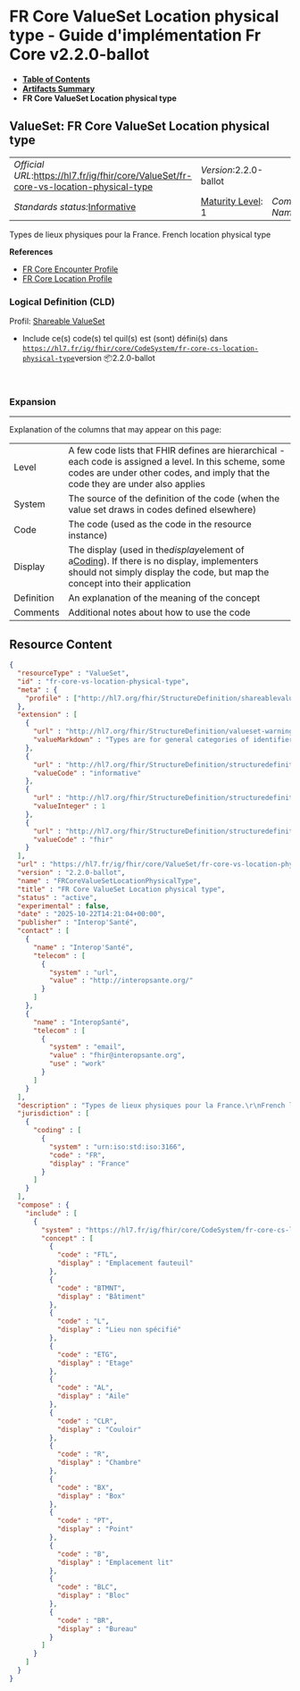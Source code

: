 # FR Core ValueSet Location physical type - Guide d'implémentation Fr Core v2.2.0-ballot

* [**Table of Contents**](toc.md)
* [**Artifacts Summary**](artifacts.md)
* **FR Core ValueSet Location physical type**

## ValueSet: FR Core ValueSet Location physical type 

| | | |
| :--- | :--- | :--- |
| *Official URL*:https://hl7.fr/ig/fhir/core/ValueSet/fr-core-vs-location-physical-type | *Version*:2.2.0-ballot | |
| *Standards status:*[Informative](http://hl7.org/fhir/R4/versions.html#std-process) | [Maturity Level](http://hl7.org/fhir/versions.html#maturity): 1 | *Computable Name*:FRCoreValueSetLocationPhysicalType |

 
Types de lieux physiques pour la France. French location physical type 

 **References** 

* [FR Core Encounter Profile](StructureDefinition-fr-core-encounter.md)
* [FR Core Location Profile](StructureDefinition-fr-core-location.md)

### Logical Definition (CLD)

Profil: [Shareable ValueSet](http://hl7.org/fhir/R4/shareablevalueset.html)

* Include ce(s) code(s) tel quil(s) est (sont) défini(s) dans [`https://hl7.fr/ig/fhir/core/CodeSystem/fr-core-cs-location-physical-type`](CodeSystem-fr-core-cs-location-physical-type.md)version 📦2.2.0-ballot

 

### Expansion

-------

 Explanation of the columns that may appear on this page: 

| | |
| :--- | :--- |
| Level | A few code lists that FHIR defines are hierarchical - each code is assigned a level. In this scheme, some codes are under other codes, and imply that the code they are under also applies |
| System | The source of the definition of the code (when the value set draws in codes defined elsewhere) |
| Code | The code (used as the code in the resource instance) |
| Display | The display (used in the*display*element of a[Coding](http://hl7.org/fhir/R4/datatypes.html#Coding)). If there is no display, implementers should not simply display the code, but map the concept into their application |
| Definition | An explanation of the meaning of the concept |
| Comments | Additional notes about how to use the code |



## Resource Content

```json
{
  "resourceType" : "ValueSet",
  "id" : "fr-core-vs-location-physical-type",
  "meta" : {
    "profile" : ["http://hl7.org/fhir/StructureDefinition/shareablevalueset"]
  },
  "extension" : [
    {
      "url" : "http://hl7.org/fhir/StructureDefinition/valueset-warning",
      "valueMarkdown" : "Types are for general categories of identifiers. See [the identifier registry](identifier-registry.html) for a list of common identifier systems"
    },
    {
      "url" : "http://hl7.org/fhir/StructureDefinition/structuredefinition-standards-status",
      "valueCode" : "informative"
    },
    {
      "url" : "http://hl7.org/fhir/StructureDefinition/structuredefinition-fmm",
      "valueInteger" : 1
    },
    {
      "url" : "http://hl7.org/fhir/StructureDefinition/structuredefinition-wg",
      "valueCode" : "fhir"
    }
  ],
  "url" : "https://hl7.fr/ig/fhir/core/ValueSet/fr-core-vs-location-physical-type",
  "version" : "2.2.0-ballot",
  "name" : "FRCoreValueSetLocationPhysicalType",
  "title" : "FR Core ValueSet Location physical type",
  "status" : "active",
  "experimental" : false,
  "date" : "2025-10-22T14:21:04+00:00",
  "publisher" : "Interop'Santé",
  "contact" : [
    {
      "name" : "Interop'Santé",
      "telecom" : [
        {
          "system" : "url",
          "value" : "http://interopsante.org/"
        }
      ]
    },
    {
      "name" : "InteropSanté",
      "telecom" : [
        {
          "system" : "email",
          "value" : "fhir@interopsante.org",
          "use" : "work"
        }
      ]
    }
  ],
  "description" : "Types de lieux physiques pour la France.\r\nFrench location physical type",
  "jurisdiction" : [
    {
      "coding" : [
        {
          "system" : "urn:iso:std:iso:3166",
          "code" : "FR",
          "display" : "France"
        }
      ]
    }
  ],
  "compose" : {
    "include" : [
      {
        "system" : "https://hl7.fr/ig/fhir/core/CodeSystem/fr-core-cs-location-physical-type",
        "concept" : [
          {
            "code" : "FTL",
            "display" : "Emplacement fauteuil"
          },
          {
            "code" : "BTMNT",
            "display" : "Bâtiment"
          },
          {
            "code" : "L",
            "display" : "Lieu non spécifié"
          },
          {
            "code" : "ETG",
            "display" : "Etage"
          },
          {
            "code" : "AL",
            "display" : "Aile"
          },
          {
            "code" : "CLR",
            "display" : "Couloir"
          },
          {
            "code" : "R",
            "display" : "Chambre"
          },
          {
            "code" : "BX",
            "display" : "Box"
          },
          {
            "code" : "PT",
            "display" : "Point"
          },
          {
            "code" : "B",
            "display" : "Emplacement lit"
          },
          {
            "code" : "BLC",
            "display" : "Bloc"
          },
          {
            "code" : "BR",
            "display" : "Bureau"
          }
        ]
      }
    ]
  }
}

```
